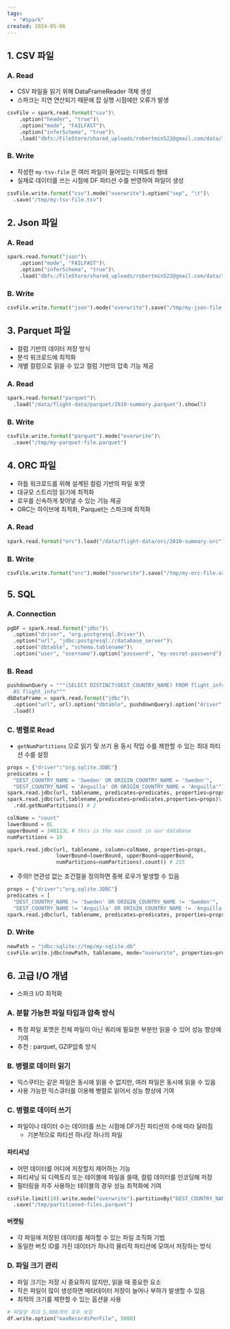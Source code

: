 ```yaml
---
tags:
  - "#Spark"
created: 2024-05-06
---
```



## 1. CSV 파일

### A. Read

- CSV 파일을 읽기 위해 DataFrameReader 객체 생성
- 스파크는 지연 연산되기 때문에 잡 실행 시점에만 오류가 발생
```python
csvFile = spark.read.format("csv")\
    .option("header", "true")\
    .option("mode", "FAILFAST")\
    .option("inferSchema", "true")\
    .load("dbfs:/FileStore/shared_uploads/robertmin522@gmail.com/data/flight-data/csv/2010_summary-1.csv")
```

### B. Write

- 작성한 `my-tsv-file` 은 여러 파일이 들어있는 디렉토리 형태
- 실제로 데이터를 쓰는 시점에 DF 파티션 수를 반영하여 파일이 생성
```python
csvFile.write.format("csv").mode("overwrite").option("sep", "\t")\
  .save("/tmp/my-tsv-file.tsv")
```



## 2. Json 파일

### A. Read

```python
spark.read.format("json")\
    .option("mode", "FAILFAST")\
    .option("inferSchema", "true")\
    .load("dbfs:/FileStore/shared_uploads/robertmin522@gmail.com/data/flight-data/json/2010_summary-2.json").show(5)
```

### B. Write

```python
csvFile.write.format("json").mode("overwrite").save("/tmp/my-json-file.json")
```


## 3. Parquet 파일

- 컬럼 기반의 데이터 저장 방식
- 분석 워크로드에 최적화
- 개별 컬럼으로 읽을 수 있고 컬럼 기반의 압축 기능 제공

### A. Read

```python
spark.read.format("parquet")\
  .load("/data/flight-data/parquet/2010-summary.parquet").show(5)
```

### B. Write

```python
csvFile.write.format("parquet").mode("overwrite")\
  .save("/tmp/my-parquet-file.parquet")
```


## 4. ORC 파일

- 하둡 워크로드를 위해 설계된 컬럼 기반의 파일 포맷
- 대규모 스트리밍 읽기에 최적화
- 로우를 신속하게 찾아낼 수 있는 기능 제공
- ORC는 하이브에 최적화, Parquet는 스파크에 최적화

### A. Read

```python
spark.read.format("orc").load("/data/flight-data/orc/2010-summary.orc").show(5)
```

### B. Write

```python
csvFile.write.format("orc").mode("overwrite").save("/tmp/my-orc-file.orc")
```


## 5. SQL


### A. Connection

```python
pgDF = spark.read.format("jdbc")\
  .option("driver", "org.postgresql.Driver")\
  .option("url", "jdbc:postgresql://database_server")\
  .option("dbtable", "schema.tablename")\
  .option("user", "username").option("password", "my-secret-password").load()
```

### B. Read

```python
pushdownQuery = """(SELECT DISTINCT(DEST_COUNTRY_NAME) FROM flight_info)
  AS flight_info"""
dbDataFrame = spark.read.format("jdbc")\
  .option("url", url).option("dbtable", pushdownQuery).option("driver",  driver)\
  .load()

```

### C. 병렬로 Read

- `getNumPartitions` 으로 읽기 및 쓰기 용 동시 작업 수를 제한할 수 있는 최대 파티션 수를 설정
```python
props = {"driver":"org.sqlite.JDBC"}
predicates = [
  "DEST_COUNTRY_NAME = 'Sweden' OR ORIGIN_COUNTRY_NAME = 'Sweden'",
  "DEST_COUNTRY_NAME = 'Anguilla' OR ORIGIN_COUNTRY_NAME = 'Anguilla'"]
spark.read.jdbc(url, tablename, predicates=predicates, properties=props).show()
spark.read.jdbc(url,tablename,predicates=predicates,properties=props)\
  .rdd.getNumPartitions() # 2

colName = "count"
lowerBound = 0L
upperBound = 348113L # this is the max count in our database
numPartitions = 10

spark.read.jdbc(url, tablename, column=colName, properties=props,
                lowerBound=lowerBound, upperBound=upperBound,
                numPartitions=numPartitions).count() # 255
```

- 주의!! 연관성 없는 조건절을 정의하면 중복 로우가 발생할 수 있음
```python
props = {"driver":"org.sqlite.JDBC"}
predicates = [
  "DEST_COUNTRY_NAME != 'Sweden' OR ORIGIN_COUNTRY_NAME != 'Sweden'",
  "DEST_COUNTRY_NAME != 'Anguilla' OR ORIGIN_COUNTRY_NAME != 'Anguilla'"]
spark.read.jdbc(url, tablename, predicates=predicates, properties=props).count()
```

### D. Write

```python
newPath = "jdbc:sqlite://tmp/my-sqlite.db"
csvFile.write.jdbc(newPath, tablename, mode="overwrite", properties=props)
```


## 6. 고급 I/O 개념

- 스파크 I/O 최적화

### A. 분할 가능한 파일 타입과 압축 방식

- 특정 파일 포맷은 전체 파일이 아닌 쿼리에 필요한 부분만 읽을 수 있어 성능 향상에 기여
- 추천 : parquet, GZIP압축 방식

### B. 병렬로 데이터 읽기

- 익스쿠터는 같은 파일은 동시에 읽을 수 없지만, 여러 파일은 동시에 읽을 수 있음
- 사용 가능한 익스큐터를 이용해 병렬로 읽어서 성능 향상에 기여

###  C. 병렬로 데이터 쓰기

- 파일이나 데이터 수는 데이터를 쓰는 시점에 DF가진 파티션의 수에 따라 달라짐
	- 기본적으로 파티션 하나당 하나의 파일

#### 파티셔넝

- 어떤 데이터를 어디에 저장할지 제어하는 기능
- 파티셔닝 되 디렉토리 또는 테이블에 파일을 쓸때, 컬럼 데이터를 인코딩해 저장
- 필터링을 자주 사용하는 테이블의 경우 성능 최적화에 기여
```python
csvFile.limit(10).write.mode("overwrite").partitionBy("DEST_COUNTRY_NAME")\
  .save("/tmp/partitioned-files.parquet")
```

#### 버켓팅

- 각 파일에 저장된 데이터를 제아할 수 있는 파일 조직화 기법
- 동일한 버킷 ID를 가진 데이터가 하나의 물리적 파티션에 모여서 저장하는 방식

### D. 파일 크기 관리

- 파일 크기는 저장 시 중요하지 않지만, 읽을 때 중요한 요소
- 작은 파일이 많이 생성하면 메타데이터 저장이 늘어나 부하가 발생할 수 있음
- 최적의 크기를 제한할 수 있는 옵션을 사용
```python
# 파일당 최대 5,000개의 로우 보장
df.write.option("maxRecordsPerFile", 5000)
```


